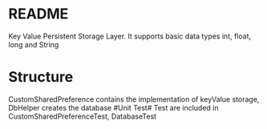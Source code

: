 # README #

Key Value Persistent Storage Layer.
It supports basic data types int, float, long and String

# Structure #

CustomSharedPreference contains the implementation of keyValue storage,  
DbHelper creates the database
#Unit Test#
Test are included in 
CustomSharedPreferenceTest,
DatabaseTest